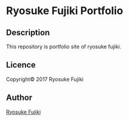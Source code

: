 # Ryosuke Fujiki Portfolio

## Description
This repository is portfolio site of ryosuke fujiki.

## Licence

Copyright© 2017 Ryosuke Fujiki

## Author

[Ryosuke Fujiki](https://github.com/BigHappy)
